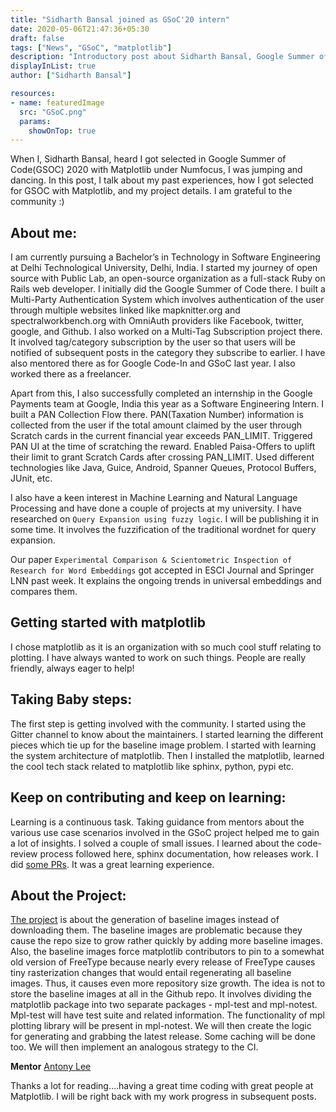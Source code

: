 ```yaml
---
title: "Sidharth Bansal joined as GSoC'20 intern"
date: 2020-05-06T21:47:36+05:30
draft: false
tags: ["News", "GSoC", "matplotlib"]
description: "Introductory post about Sidharth Bansal, Google Summer of Code 2020 Intern for Baseline Image Problem Project under Numfocus"
displayInList: true
author: ["Sidharth Bansal"]

resources:
- name: featuredImage
  src: "GSoC.png"
  params:
    showOnTop: true
---
```


When I, Sidharth Bansal, heard I got selected in Google Summer of Code(GSOC) 2020 with Matplotlib under Numfocus, I was jumping and dancing. In this post, I talk about my past experiences, how I got selected for GSOC with Matplotlib, and my project details. 
I am grateful to the community :)


## About me: 

I am currently pursuing a Bachelor’s in Technology in Software Engineering at Delhi Technological University, Delhi, India. I started my journey of open source with Public Lab, an open-source organization as a full-stack Ruby on Rails web developer. I initially did the Google Summer of Code there. I built a Multi-Party Authentication System which involves authentication of the user through multiple websites linked like mapknitter.org and spectralworkbench.org with OmniAuth providers like Facebook, twitter, google, and Github. I also worked on a Multi-Tag Subscription project there. It involved tag/category subscription by the user so that users will be notified of subsequent posts in the category they subscribe to earlier. I have also mentored there as for Google Code-In and GSoC last year. I also worked there as a freelancer.

Apart from this, I also successfully completed an internship in the Google Payments team at Google, India this year as a Software Engineering Intern. I built a PAN Collection Flow there. PAN(Taxation Number) information is collected from the user if the total amount claimed by the user through Scratch cards in the current financial year exceeds PAN_LIMIT. Triggered PAN UI at the time of scratching the reward. Enabled Paisa-Offers to uplift their limit to grant Scratch Cards after crossing PAN_LIMIT. Used different technologies like Java, Guice, Android, Spanner Queues, Protocol Buffers, JUnit, etc.

I also have a keen interest in Machine Learning and Natural Language Processing and have done a couple of projects at my university. I have researched on `Query Expansion using fuzzy logic`. I will be publishing it in some time. It involves the fuzzification of the traditional wordnet for query expansion. 

Our paper `Experimental Comparison & Scientometric Inspection of Research for Word Embeddings` got accepted in ESCI Journal and Springer LNN past week.  It explains the ongoing trends in universal embeddings and compares them.

## Getting started with matplotlib

I chose matplotlib as it is an organization with so much cool stuff relating to plotting. I have always wanted to work on such things. People are really friendly, always eager to help!

## Taking Baby steps:

The first step is getting involved with the community. I started using the Gitter channel to know about the maintainers. I started learning the different pieces which tie up for the baseline image problem. I started with learning the system architecture of matplotlib. Then I installed the matplotlib, learned the cool tech stack related to matplotlib like sphinx, python, pypi etc.

## Keep on contributing and keep on learning:

Learning is a continuous task. Taking guidance from mentors about the various use case scenarios involved in the GSoC project helped me to gain a lot of insights. I solved a couple of small issues. I learned about the code-review process followed here, sphinx documentation, how releases work. I did [some PRs](https://github.com/matplotlib/matplotlib/pulls?q=is%3Apr+author%3ASidharthBansal+is%3Aclosed). It was a great learning experience.   

## About the Project:

[The project](https://github.com/matplotlib/matplotlib/issues/16447) is about the generation of baseline images instead of downloading them. The baseline images are problematic because they cause the repo size to grow rather quickly by adding more baseline images. Also, the baseline images force matplotlib contributors to pin to a somewhat old version of FreeType because nearly every release of FreeType causes tiny rasterization changes that would entail regenerating all baseline images. Thus, it causes even more repository size growth. 
The idea is not to store the baseline images at all in the Github repo. It involves dividing the matplotlib package into two separate packages - mpl-test and mpl-notest. Mpl-test will have test suite and related information. The functionality of mpl plotting library will be present in mpl-notest. We will then create the logic for generating and grabbing the latest release. Some caching will be done too. We will then implement an analogous strategy to the CI.  


**Mentor** [Antony Lee](https://github.com/anntzer)

Thanks a lot for reading….having a great time coding with great people at Matplotlib. I will be right back with my work progress in subsequent posts.
